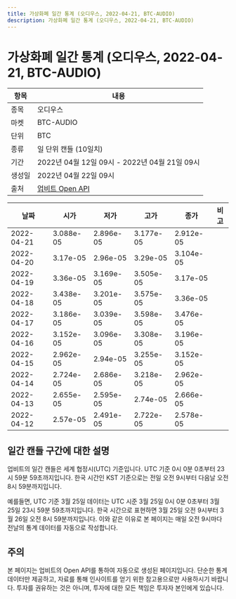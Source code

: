 ```yaml
---
title: 가상화폐 일간 통계 (오디우스, 2022-04-21, BTC-AUDIO)
description: 가상화폐 일간 통계 (오디우스, 2022-04-21, BTC-AUDIO)
---
```



가상화폐 일간 통계 (오디우스, 2022-04-21, BTC-AUDIO)
===

|항목|내용|
|--|--|
|종목|오디우스|
|마켓|BTC-AUDIO|
|단위|BTC|
|종류|일 단위 캔들 (10일치)|
|기간|2022년 04월 12일 09시 - 2022년 04월 21일 09시|
|생성일|2022년 04월 22일 09시|
|출처|[업비트 Open API](https://docs.upbit.com)|


|날짜|시가|저가|고가|종가|비고|
|--|--|--|--|--|--|
|2022-04-21|3.088e-05|2.896e-05|3.177e-05|2.912e-05|    |
|2022-04-20|3.17e-05|2.96e-05|3.29e-05|3.104e-05|    |
|2022-04-19|3.36e-05|3.169e-05|3.505e-05|3.17e-05|    |
|2022-04-18|3.438e-05|3.201e-05|3.575e-05|3.36e-05|    |
|2022-04-17|3.186e-05|3.039e-05|3.598e-05|3.476e-05|    |
|2022-04-16|3.152e-05|3.096e-05|3.308e-05|3.196e-05|    |
|2022-04-15|2.962e-05|2.94e-05|3.255e-05|3.152e-05|    |
|2022-04-14|2.724e-05|2.686e-05|3.218e-05|2.962e-05|    |
|2022-04-13|2.655e-05|2.595e-05|2.74e-05|2.666e-05|    |
|2022-04-12|2.57e-05|2.491e-05|2.722e-05|2.578e-05|    |


일간 캔들 구간에 대한 설명
---


업비트의 일간 캔들은 세계 협정시(UTC) 기준입니다. 
UTC 기준 0시 0분 0초부터 23시 59분 59초까지입니다. 
한국 시간인 KST 기준으로는 전일 오전 9시부터 다음날 오전 8시 59분까지입니다. 


예를들면, UTC 기준 3월 25일 데이터는 UTC 시준 3월 25일 0시 0분 0초부터 3월 25일 23시 59분 59초까지입니다. 
한국 시간으로 표현하면 3월 25일 오전 9시부터 3월 26일 오전 8시 59분까지입니다. 
이와 같은 이유로 본 페이지는 매일 오전 9시마다 전날의 통계 데이터를 자동으로 작성합니다. 


주의
---


본 페이지는 업비트의 Open API를 통하여 자동으로 생성된 페이지입니다. 
단순한 통계 데이터만 제공하고, 자료를 통해 인사이트를 얻기 위한 참고용으로만 사용하시기 바랍니다. 
투자를 권유하는 것은 아니며, 투자에 대한 모든 책임은 투자자 본인에게 있습니다. 
